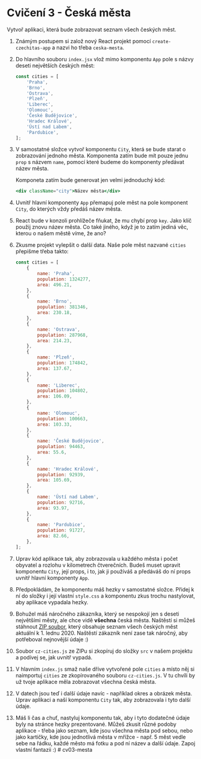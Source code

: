 # Cvičení 3 - Česká města

Vytvoř aplikaci, která bude zobrazovat seznam všech českých měst.

1. Známým postupem si založ nový React projekt pomocí `create-czechitas-app` a nazvi ho třeba `ceska-mesta`.

2. Do hlavního souboru `index.jsx` vlož mimo komponentu `App` pole s názvy deseti největších českých měst:

	```js
	const cities = [
		'Praha',
		'Brno',
		'Ostrava',
		'Plzeň',
		'Liberec',
		'Olomouc',
		'České Budějovice',
		'Hradec Králové',
		'Ústí nad Labem',
		'Pardubice',
	];
	```

3. V samostatné složce vytvoř komponentu `City`, která se bude starat o zobrazování jednoho města. Komponenta zatím bude mít pouze jednu `prop` s názvem `name`, pomocí které budeme do komponenty předávat název města.

	Komponeta zatím bude generovat jen velmi jednoduchý kód:

	```jsx
	<div className="city">Název města</div>
	```

4. Uvnitř hlavní komponenty `App` přemapuj pole měst na pole komponent `City`, do kterých vždy předáš název města.

5. React bude v konzoli prohlížeče fňukat, že mu chybí prop `key`. Jako klíč použij znovu název města. Co také jiného, když je to zatím jediná věc, kterou o našem městě víme, že ano?

6. Zkusme projekt vylepšit o další data. Naše pole měst nazvané `cities` přepišme třeba takto:

	```js
	const cities = [
		{
			name: 'Praha',
			population: 1324277,
			area: 496.21,
		},
		{
			name: 'Brno',
			population: 381346,
			area: 230.18,
		},
		{
			name: 'Ostrava',
			population: 287968,
			area: 214.23,
		},
		{
			name: 'Plzeň',
			population: 174842,
			area: 137.67,
		},
		{
			name: 'Liberec',
			population: 104802,
			area: 106.09,
		},
		{
			name: 'Olomouc',
			population: 100663,
			area: 103.33,
		},
		{
			name: 'České Budějovice',
			population: 94463,
			area: 55.6,
		},
		{
			name: 'Hradec Králové',
			population: 92939,
			area: 105.69,
		},
		{
			name: 'Ústí nad Labem',
			population: 92716,
			area: 93.97,
		},
		{
			name: 'Pardubice',
			population: 91727,
			area: 82.66,
		},
	];
	```

7. Uprav kód aplikace tak, aby zobrazovala u každého města i počet obyvatel a rozlohu v kilometrech čtverečních. Budeš muset upravit komponentu `City`, její props, i to, jak ji používáš a předáváš do ní props uvnitř hlavní komponenty `App`.

8. Předpokládám, že komponentu máš hezky v samostatné složce. Přidej k ní do složky i její vlastní `style.css` a komponentu zkus trochu nastylovat, aby aplikace vypadala hezky.

9. Bohužel máš náročného zákazníka, který se nespokojí jen s deseti největšími městy, ale chce vidě **všechna** česká města. Naštěstí si můžeš stáhnout [ZIP soubor](https://github.com/Czechitas-React-podklady/React-lekce-05/raw/main/cviceni-03-mesta/ceska-mesta.zip), který obsahuje seznam všech českých měst aktuální k 1. lednu 2020. Naštěstí zákazník není zase tak náročný, aby potřeboval nejnovější údaje :)

10. Soubor `cz-cities.js` ze ZIPu si zkopíruj do složky `src` v našem projektu a podívej se, jak uvnitř vypadá.

11. V hlavním `index.js` smaž naše dříve vytvořené pole `cities` a místo něj si naimportuj `cities` ze zkopírovaného souboru `cz-cities.js`. V tu chvíli by už tvoje aplikace měla zobrazovat všechna česká města.

12. V datech jsou teď i další údaje navíc - například okres a obrázek města. Uprav aplikaci a naší komponentu `City` tak, aby zobrazovala i tyto další údaje.

13. Máš li čas a chuť, nastyluj komponentu tak, aby i tyto dodatečné údaje byly na stránce hezky prezentované. Můžeš zkusit různé podoby aplikace - třeba jako seznam, kde jsou všechna města pod sebou, nebo jako kartičky, kde jsou jednotlivá města v mřížce - např. 5 měst vedle sebe na řádku, každé město má fotku a pod ní název a další údaje. Zapoj vlastní fantazii :)
#   c v 0 3 - m e s t a  
 